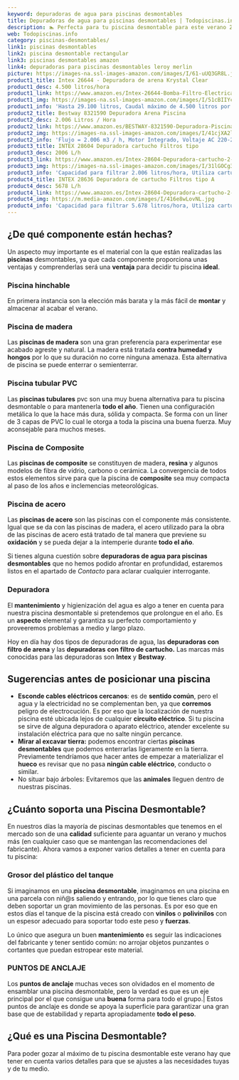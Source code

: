 ```yaml
---
keyword: depuradoras de agua para piscinas desmontables
title: Depuradoras de agua para piscinas desmontables | Todopiscinas.info
description: 🏊 Perfecta para tu piscina desmontable para este verano 2021. depuradoras de agua para piscinas desmontables al mejor precio asegurado.
web: Todopiscinas.info
category: piscinas-desmontables/
link1: piscinas desmontables
link2: piscina desmontable rectangular
link3: piscinas desmontables amazon
link4: depuradoras para piscinas desmontables leroy merlin
picture: https://images-na.ssl-images-amazon.com/images/I/61-uUQ3GR8L.jpg
product1_title: Intex 26644 - Depuradora de arena Krystal Clear 
product1_desc: 4.500 litros/hora
product1_link: https://www.amazon.es/Intex-26644-Bomba-Filtro-Electrica/dp/B07FBGSM8M?__mk_es_ES=%C3%85M%C3%85%C5%BD%C3%95%C3%91&crid=OJRI92VMSJ3T&dchild=1&keywords=depuradora+piscina+desmontable&qid=1615936956&sprefix=depuradora+piscina+desmpo%2Caps%2C181&sr=8-3&linkCode=ll1&tag=todopiscinas0e-21&linkId=3d085bb100a03e1c84acf33a301a7e7c&language=es_ES&ref_=as_li_ss_tl
product1_img: https://images-na.ssl-images-amazon.com/images/I/51cBIIYcVKL.jpg
product1_info: 'Hasta 29.100 litros, Caudal máximo de 4.500 litros por hora, Programador digital, 6 modos de funcionamiento'
product2_title: Bestway 8321590 Depuradora Arena Piscina
product2_desc: 2.006 Litros / Hora
product2_link: https://www.amazon.es/BESTWAY-8321590-Depuradora-Piscina-Litros/dp/B014FHCUME?__mk_es_ES=%C3%85M%C3%85%C5%BD%C3%95%C3%91&crid=OJRI92VMSJ3T&dchild=1&keywords=depuradora+piscina+desmontable&qid=1615937601&sprefix=depuradora+piscina+desmpo%2Caps%2C181&sr=8-6&linkCode=ll1&tag=todopiscinas0e-21&linkId=cc3671570eb5fce1fb741015d4fbfd50&language=es_ES&ref_=as_li_ss_tl
product2_img: https://images-na.ssl-images-amazon.com/images/I/41cjXA2lqAL.jpg
product2_info: 'Flujo = 2.006 m3 / h, Motor Integrado, Voltaje AC 220-240 V 50 Hz'
product3_title: INTEX 28604 Depuradora cartucho Filtros tipo 
product3_desc: 2006 L/h
product3_link: https://www.amazon.es/Intex-28604-Depuradora-cartucho-2-006/dp/B00G9YZMFY?__mk_es_ES=%C3%85M%C3%85%C5%BD%C3%95%C3%91&crid=OJRI92VMSJ3T&dchild=1&keywords=depuradora+piscina+desmontable&qid=1615937673&sprefix=depuradora+piscina+desmpo%2Caps%2C181&sr=8-13&linkCode=ll1&tag=todopiscinas0e-21&linkId=60cd2c831c48a30bf7eb40fcdad13eba&language=es_ES&ref_=as_li_ss_tl
product3_img: https://images-na.ssl-images-amazon.com/images/I/31lGOCg3MNL.jpg
product3_info: 'Capacidad para filtrar 2.006 litros/hora, Utiliza cartuchos de Tipo A, La potencia es de 45W, Aireación Hydro Technology'
product4_title: INTEX 28636 Depuradora de cartucho Filtros tipo A
product4_desc: 5678 L/h
product4_link: https://www.amazon.es/Intex-28604-Depuradora-cartucho-2-006/dp/B00G9YZ2Y0?__mk_es_ES=%C3%85M%C3%85%C5%BD%C3%95%C3%91&crid=OJRI92VMSJ3T&dchild=1&keywords=depuradora%2Bpiscina%2Bdesmontable&qid=1615937767&sprefix=depuradora%2Bpiscina%2Bdesmpo%2Caps%2C181&sr=8-13&th=1&linkCode=ll1&tag=todopiscinas0e-21&linkId=2803b12e8f85be27121cb12c22bd6700&language=es_ES&ref_=as_li_ss_tl
product4_img: https://m.media-amazon.com/images/I/416e8wLovNL.jpg
product4_info: 'Capacidad para filtrar 5.678 litros/hora, Utiliza cartuchos de Tipo A, Potencia de 165W'
---
```




## ¿De qué componente están hechas?

Un aspecto muy importante es el material con la que están realizadas las **piscinas** desmontables, ya que cada componente proporciona unas ventajas y comprenderlas  será una **ventaja** para decidir tu piscina **ideal**.


### Piscina hinchable

En primera instancia son la elección más barata y la más fácil de **montar** y almacenar al acabar el verano.


### Piscina de madera

Las **piscinas de madera** son una gran preferencia para experimentar ese acabado agreste y natural. La madera está tratada **contra humedad y hongos** por lo que su duración no corre ninguna amenaza. Esta alternativa de piscina se puede enterrar o semienterrar.


### Piscina tubular PVC

Las **piscinas tubulares** pvc son una muy buena alternativa para tu piscina desmontable o para mantenerla **todo el año**. Tienen una configuración metálica lo que la hace más dura, sólida y compacta. Se forma con un liner de 3 capas de PVC lo cual le otorga a toda la piscina una buena fuerza. Muy aconsejable para muchos meses.


### Piscina de Composite

Las **piscinas de composite** se constituyen de madera, **resina** y algunos modelos de fibra de vidrio, carbono o cerámica. La convergencia de todos estos elementos sirve para que la piscina de **composite** sea muy compacta al paso de los años e inclemencias meteorológicas.


### Piscina de acero

Las **piscinas de acero** son las piscinas con el componente más consistente. Igual que se da con las piscinas de madera, el acero utilizado para la obra de las piscinas de acero está tratado de tal manera que previene su **oxidación** y se pueda dejar a la intemperie durante **todo el año**.

Si tienes alguna cuestión sobre **depuradoras de agua para piscinas desmontables** que no hemos podido afrontar en profundidad, estaremos listos en el apartado de _Contacto_ para aclarar cualquier interrogante.

<external-banner></external-banner>



### Depuradora

El **mantenimiento** y higienización del agua es algo a tener en cuenta para nuestra piscina desmontable si pretendemos que prolongue en el año. Es un **aspecto** elemental y garantiza su perfecto comportamiento y proveeremos problemas a medio y largo plazo.

Hoy en día hay dos tipos de depuradoras de agua, las **depuradoras con filtro de arena** y  las **depuradoras** **con filtro de cartucho.** Las marcas más conocidas para las depuradoras son **Intex** y **Bestway**.


## Sugerencias antes de posicionar una piscina



*   **Esconde cables eléctricos cercanos**: es de **sentido común**, pero el agua y la electricidad no se complementan ben, ya que **corremos** peligro de electrocución. Es por eso que la localización de nuestra piscina esté ubicada lejos de cualquier **circuito eléctrico**. Si tu piscina se sirve de alguna depuradora o aparato eléctrico, atender excelente su instalación eléctrica para que no salte ningún percance.
*   **Mirar al excavar tierra:** podemos encontrar ciertas **piscinas desmontables** que podemos enterrarlas ligeramente en la tierra. Previamente tendríamos que hacer antes de empezar a materializar el **hueco** es revisar que no pasa **ningún cable eléctrico**, conducto o similar.
*   No situar bajo árboles: Evitaremos que las **animales** lleguen dentro de nuestras piscinas.


## ¿Cuánto soporta una Piscina Desmontable?

En nuestros días la mayoría de piscinas desmontables que tenemos en el mercado son de una **calidad** suficiente para aguantar un verano y muchos más (en cualquier caso que se mantengan las recomendaciones del fabricante). Ahora vamos a exponer varios detalles a tener en cuenta para tu piscina:


### Grosor del plástico del tanque

Si imaginamos en una **piscina desmontable**, imaginamos en una piscina en una parcela con niñ@s saliendo y entrando, por lo que tienes claro que deben soportar un gran movimiento de las personas. Es por eso que en estos días el tanque de la piscina está creado con **vinilos** o **polivinilos** con un espesor adecuado para soportar todo este peso y **fuerzas**.

Lo único que asegura un	 buen **mantenimiento** es seguir las indicaciones del fabricante y tener sentido común: no arrojar objetos punzantes o cortantes que puedan estropear este material.


### PUNTOS DE ANCLAJE

Los **puntos de anclaje** muchas veces son olvidados en el momento de ensamblar una piscina desmontable, pero la verdad es que es un eje principal por el que consigue una **buena** forma para todo el grupo.| Estos puntos de anclaje es donde se apoya la superficie para garantizar una gran base que de estabilidad y reparta apropiadamente **todo el peso**.

<stats-list :link1=link1 :link2=link2 :link3=link3 :link4=link4 :category=category></stats-list>
## ¿Qué es una Piscina Desmontable?



Para poder gozar al máximo de tu piscina desmontable este verano  hay que tener en cuenta varios detalles para que se ajustes a las necesidades tuyas y de tu medio.

<brand-panel :title=product1_title :desc=product1_desc :img=product1_img :link=product1_link></brand-panel>